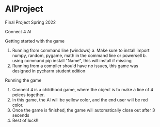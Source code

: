 # AIProject
Final Project Spring 2022

Connect 4 AI 

Getting started with the game
1. Running from command line (windows)
    a. Make sure to install import numpy, random, pygame, math in the command line or powersell
    b. using command pip install "Name", this will install if missing
2. Running from a compiler should have no issues, this game was designed in pycharm student edition

Running the game
1. Connect 4 is a childhood game, where the object is to make a line of 4 peices together. 
2. In this game, the AI will be yellow color, and the end user will be red color.
3. Once the game is finished, the game will automatically close out after 3 secends
4. Best of luck!!
